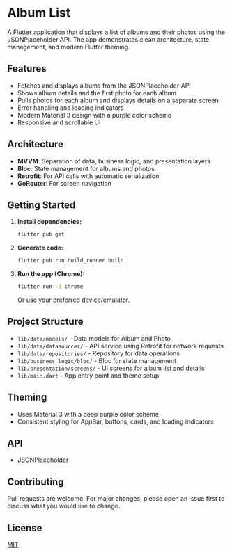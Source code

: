 # Album List

A Flutter application that displays a list of albums and their photos using the JSONPlaceholder API. The app demonstrates clean architecture, state management, and modern Flutter theming.

## Features
- Fetches and displays albums from the JSONPlaceholder API
- Shows album details and the first photo for each album
- Pulls photos for each album and displays details on a separate screen
- Error handling and loading indicators
- Modern Material 3 design with a purple color scheme
- Responsive and scrollable UI

## Architecture
- **MVVM**: Separation of data, business logic, and presentation layers
- **Bloc**: State management for albums and photos
- **Retrofit**: For API calls with automatic serialization
- **GoRouter**: For screen navigation

## Getting Started
1. **Install dependencies:**
   ```bash
   flutter pub get
   ```
2. **Generate code:**
   ```bash
   flutter pub run build_runner build
   ```
3. **Run the app (Chrome):**
   ```bash
   flutter run -d chrome
   ```
   Or use your preferred device/emulator.

## Project Structure
- `lib/data/models/` - Data models for Album and Photo
- `lib/data/datasources/` - API service using Retrofit for network requests
- `lib/data/repositories/` - Repository for data operations
- `lib/business_logic/bloc/` - Bloc for state management
- `lib/presentation/screens/` - UI screens for album list and details
- `lib/main.dart` - App entry point and theme setup

## Theming
- Uses Material 3 with a deep purple color scheme
- Consistent styling for AppBar, buttons, cards, and loading indicators

## API
- [JSONPlaceholder](https://jsonplaceholder.typicode.com/)

## Contributing
Pull requests are welcome. For major changes, please open an issue first to discuss what you would like to change.

## License
[MIT](LICENSE)

